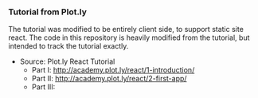


### Tutorial from Plot.ly

The tutorial was modified to be entirely client side, to support static site react.  The code in this repository is heavily modified from the tutorial, but intended to track the tutorial exactly.

- Source: Plot.ly React Tutorial 
    - Part I: http://academy.plot.ly/react/1-introduction/
    - Part II: http://academy.plot.ly/react/2-first-app/
    - Part III: 

